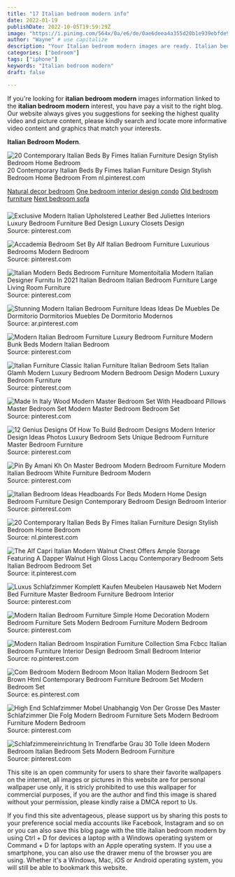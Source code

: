 ```yaml
---
title: "17 Italian bedroom modern info"
date: 2022-01-19
publishDate: 2022-10-05T19:59:29Z
image: "https://i.pinimg.com/564x/0a/e6/de/0ae6deea4a355d20b1e939ebfde998bd.jpg"
author: "Wayne" # use capitalize
description: "Your Italian bedroom modern images are ready. Italian bedroom modern are a topic that is being searched for and liked by netizens now. You can Download the Italian bedroom modern files here. Find and Download all free vectors."
categories: ["bedroom"]
tags: ["iphone"]
keywords: "Italian bedroom modern"
draft: false

---
```


If you're looking for **italian bedroom modern** images information linked to the **italian bedroom modern** interest, you have pay a visit to the right  blog.  Our website always  gives you  suggestions  for seeking  the highest  quality video and picture  content, please kindly search and locate more informative video content and graphics  that match your interests.

**Italian Bedroom Modern**. 

![20 Contemporary Italian Beds By Fimes Italian Furniture Design Stylish Bedroom Home Bedroom](https://i.pinimg.com/originals/60/fb/d7/60fbd75da1d281a6f3bcb3b71126f9b6.jpg "20 Contemporary Italian Beds By Fimes Italian Furniture Design Stylish Bedroom Home Bedroom")
20 Contemporary Italian Beds By Fimes Italian Furniture Design Stylish Bedroom Home Bedroom From nl.pinterest.com

[Natural decor bedroom](/natural-decor-bedroom/)
[One bedroom interior design condo](/one-bedroom-interior-design-condo/)
[Old bedroom furniture](/old-bedroom-furniture/)
[Next bedroom sofa](/next-bedroom-sofa/)



### 

 


![Exclusive Modern Italian Upholstered Leather Bed Juliettes Interiors Luxury Bedroom Furniture Bed Design Luxury Closets Design](https://i.pinimg.com/originals/42/ff/80/42ff800555ad91d593116aa11f23ce9e.jpg "Exclusive Modern Italian Upholstered Leather Bed Juliettes Interiors Luxury Bedroom Furniture Bed Design Luxury Closets Design")
Source: pinterest.com

 

![Accademia Bedroom Set By Alf Italian Bedroom Furniture Luxurious Bedrooms Modern Bedroom](https://i.pinimg.com/originals/27/83/01/278301b134af3a5736fe4f0b2a5cabba.jpg "Accademia Bedroom Set By Alf Italian Bedroom Furniture Luxurious Bedrooms Modern Bedroom")
Source: pinterest.com

 

![Italian Modern Beds Bedroom Furniture Momentoitalia Modern Italian Designer Furnitu In 2021 Italian Bedroom Italian Bedroom Furniture Large Living Room Furniture](https://i.pinimg.com/originals/78/e4/68/78e46862a10abd1dce304c99cbab759c.jpg "Italian Modern Beds Bedroom Furniture Momentoitalia Modern Italian Designer Furnitu In 2021 Italian Bedroom Italian Bedroom Furniture Large Living Room Furniture")
Source: pinterest.com

 

![Stunning Modern Italian Bedroom Furniture Ideas Ideas De Muebles De Dormitorio Dormitorios Muebles De Dormitorio Modernos](https://i.pinimg.com/564x/3f/fd/90/3ffd90087c03c1076383a6357385f8b5.jpg "Stunning Modern Italian Bedroom Furniture Ideas Ideas De Muebles De Dormitorio Dormitorios Muebles De Dormitorio Modernos")
Source: ar.pinterest.com

 

![Modern Italian Bedroom Furniture Luxury Bedroom Furniture Modern Bunk Beds Modern Italian Bedroom](https://i.pinimg.com/originals/dd/62/4e/dd624e7f29bfaeda56d300fc2b351493.jpg "Modern Italian Bedroom Furniture Luxury Bedroom Furniture Modern Bunk Beds Modern Italian Bedroom")
Source: pinterest.com

 

![Italian Furniture Classic Italian Furniture Italian Bedroom Sets Italian Glamh Modern Luxury Bedroom Modern Bedroom Design Modern Luxury Bedroom Furniture](https://i.pinimg.com/originals/6d/9b/dc/6d9bdccec4c985ad9c21635db0259a76.jpg "Italian Furniture Classic Italian Furniture Italian Bedroom Sets Italian Glamh Modern Luxury Bedroom Modern Bedroom Design Modern Luxury Bedroom Furniture")
Source: pinterest.com

 

![Made In Italy Wood Modern Master Bedroom Set With Headboard Pillows Master Bedroom Set Modern Master Bedroom Bedroom Set](https://i.pinimg.com/originals/44/59/c3/4459c3f7e96343c0e8f057393fbd008c.jpg "Made In Italy Wood Modern Master Bedroom Set With Headboard Pillows Master Bedroom Set Modern Master Bedroom Bedroom Set")
Source: pinterest.com

 

![12 Genius Designs Of How To Build Bedroom Designs Modern Interior Design Ideas Photos Luxury Bedroom Sets Unique Bedroom Furniture Master Bedroom Furniture](https://i.pinimg.com/originals/81/94/3d/81943d2fc5e6b043923eeae0942f6bc6.jpg "12 Genius Designs Of How To Build Bedroom Designs Modern Interior Design Ideas Photos Luxury Bedroom Sets Unique Bedroom Furniture Master Bedroom Furniture")
Source: pinterest.com

 

![Pin By Amani Kh On Master Bedroom Modern Bedroom Furniture Modern Italian Bedroom White Furniture Bedroom Modern](https://i.pinimg.com/originals/cd/07/81/cd0781e5189fea8c33caa49a6cf6faed.jpg "Pin By Amani Kh On Master Bedroom Modern Bedroom Furniture Modern Italian Bedroom White Furniture Bedroom Modern")
Source: pinterest.com

 

![Italian Bedroom Ideas Headboards For Beds Modern Home Design Bedroom Furniture Design Contemporary Bedroom Design Bedroom Interior](https://i.pinimg.com/originals/ab/13/85/ab1385c2ab09cf90d4729ed5648b7812.jpg "Italian Bedroom Ideas Headboards For Beds Modern Home Design Bedroom Furniture Design Contemporary Bedroom Design Bedroom Interior")
Source: pinterest.com

 

![20 Contemporary Italian Beds By Fimes Italian Furniture Design Stylish Bedroom Home Bedroom](https://i.pinimg.com/originals/60/fb/d7/60fbd75da1d281a6f3bcb3b71126f9b6.jpg "20 Contemporary Italian Beds By Fimes Italian Furniture Design Stylish Bedroom Home Bedroom")
Source: nl.pinterest.com

 

![The Alf Capri Italian Modern Walnut Chest Offers Ample Storage Featuring A Dapper Walnut High Gloss Lacqu Contemporary Bedroom Sets Italian Bedroom Bedroom Set](https://i.pinimg.com/originals/c3/d2/89/c3d2890fa7a0c1191857593843bba58b.jpg "The Alf Capri Italian Modern Walnut Chest Offers Ample Storage Featuring A Dapper Walnut High Gloss Lacqu Contemporary Bedroom Sets Italian Bedroom Bedroom Set")
Source: it.pinterest.com

 

![Luxus Schlafzimmer Komplett Kaufen Meubelen Hausaweb Net Modern Bed Furniture Master Bedroom Furniture Bedroom Interior](https://i.pinimg.com/originals/d2/97/cb/d297cb01af139da822b13ada50417df4.jpg "Luxus Schlafzimmer Komplett Kaufen Meubelen Hausaweb Net Modern Bed Furniture Master Bedroom Furniture Bedroom Interior")
Source: pinterest.com

 

![Modern Italian Bedroom Furniture Simple Home Decoration Modern Bedroom Furniture Sets Modern Bedroom Furniture Modern Bedroom](https://i.pinimg.com/originals/56/bc/9a/56bc9a5e3d015c5c74f4bce0643a26d5.jpg "Modern Italian Bedroom Furniture Simple Home Decoration Modern Bedroom Furniture Sets Modern Bedroom Furniture Modern Bedroom")
Source: pinterest.com

 

![Modern Italian Bedroom Inspiration Furniture Collection Sma Fcbcc Italian Bedroom Furniture Interior Design Bedroom Small Bedroom Interior](https://i.pinimg.com/originals/99/45/e4/9945e484664b86665000ef2c3d06c5d2.jpg "Modern Italian Bedroom Inspiration Furniture Collection Sma Fcbcc Italian Bedroom Furniture Interior Design Bedroom Small Bedroom Interior")
Source: ro.pinterest.com

 

![Com Bedroom Modern Bedroom Moon Italian Modern Bedroom Set Brown Html Contemporary Bedroom Furniture Bedroom Set Modern Bedroom Set](https://i.pinimg.com/originals/1e/53/17/1e53179fba4b65bce81e29e178db59c5.jpg "Com Bedroom Modern Bedroom Moon Italian Modern Bedroom Set Brown Html Contemporary Bedroom Furniture Bedroom Set Modern Bedroom Set")
Source: es.pinterest.com

 

![High End Schlafzimmer Mobel Unabhangig Von Der Grosse Des Master Schlafzimmer Die Folg Modern Bedroom Furniture Sets Modern Bedroom Furniture Modern Bedroom](https://i.pinimg.com/originals/1c/6e/a4/1c6ea46aa2de3e78e1557020347de88d.jpg "High End Schlafzimmer Mobel Unabhangig Von Der Grosse Des Master Schlafzimmer Die Folg Modern Bedroom Furniture Sets Modern Bedroom Furniture Modern Bedroom")
Source: pinterest.com

 

![Schlafzimmereinrichtung In Trendfarbe Grau 30 Tolle Ideen Modern Bedroom Italian Bedroom Sets Modern Bedroom Furniture](https://i.pinimg.com/564x/0a/e6/de/0ae6deea4a355d20b1e939ebfde998bd.jpg "Schlafzimmereinrichtung In Trendfarbe Grau 30 Tolle Ideen Modern Bedroom Italian Bedroom Sets Modern Bedroom Furniture")
Source: pinterest.com

 

This site is an open community for users to share their favorite wallpapers on the internet, all images or pictures in this website are for personal wallpaper use only, it is stricly prohibited to use this wallpaper for commercial purposes, if you are the author and find this image is shared without your permission, please kindly raise a DMCA report to Us.

If you find this site adventageous, please support us by sharing this posts to your preference social media accounts like Facebook, Instagram and so on or you can also save this blog page with the title italian bedroom modern by using Ctrl + D for devices a laptop with a Windows operating system or Command + D for laptops with an Apple operating system. If you use a smartphone, you can also use the drawer menu of the browser you are using. Whether it's a Windows, Mac, iOS or Android operating system, you will still be able to bookmark this website.
